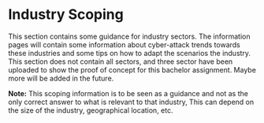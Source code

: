 # Industry Scoping

This section contains some guidance for industry sectors. The information pages will contain some information about cyber-attack trends towards these industries and some tips on how to adapt the scenarios the industry. This section does not contain all sectors, and three sector have been uploaded to show the proof of concept for this bachelor assignment. Maybe more will be added in the future. 

__Note:__ This scoping information is to be seen as a guidance and not as the only correct answer to what is relevant to that industry, This can depend on the size of the industry, geographical location, etc.  
